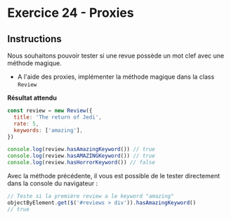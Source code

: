 # Exercice 24 - Proxies

## Instructions

Nous souhaitons pouvoir tester si une revue possède un mot clef avec une méthode magique.

* A l'aide des proxies, implémenter la méthode magique dans la class `Review`

**Résultat attendu**

```js
const review = new Review({
  title: 'The return of Jedi',
  rate: 5,
  keywords: ['amazing'],
})

console.log(review.hasAmazingKeyword()) // true
console.log(review.hasAMAZINGKeyword()) // true
console.log(review.hasHorrorKeyword()) // false
```

Avec la méthode précédente, il vous est possible de le tester directement dans la console du navigateur :

```js
// Teste si la première review a le keyword "amazing"
objectByElement.get($('#reviews > div')).hasAmazingKeyword()
// true
```
